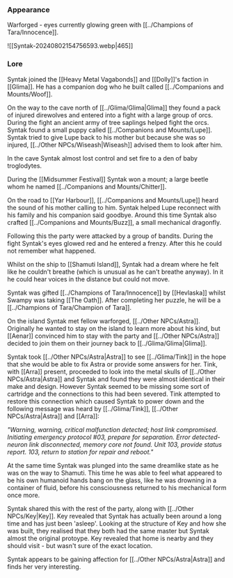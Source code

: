 ### Appearance

Warforged - eyes currently glowing green with [[../Champions of Tara/Innocence]].

![[Syntak-20240802154756593.webp|465]]

### Lore
Syntak joined the [[Heavy Metal Vagabonds]] and [[Dolly]]'s faction in [[Glima]]. He has a companion dog who he built called [[../Companions and Mounts/Woof]]. 

On the way to the cave north of [[../Glima/Glima|Glima]] they found a pack of injured direwolves and entered into a fight with a large group of orcs. During the fight an ancient army of tree saplings helped fight the orcs. Syntak found a small puppy called [[../Companions and Mounts/Lupe]]. Syntak tried to give Lupe back to his mother but because she was so injured, [[../Other NPCs/Wiseash|Wiseash]] advised them to look after him. 

In the cave Syntak almost lost control and set fire to a den of baby troglodytes. 

During the [[Midsummer Festival]] Syntak won a mount; a large beetle whom he named [[../Companions and Mounts/Chitter]].

On the road to [[Yar Harbour]], [[../Companions and Mounts/Lupe]] heard the sound of his mother calling to him. Syntak helped Lupe reconnect with his family and his companion said goodbye. Around this time Syntak also crafted [[../Companions and Mounts/Buzz]], a small mechanical dragonfly. 

Following this the party were attacked by a group of bandits. During the fight Syntak's eyes glowed red and he entered a frenzy. After this he could not remember what happened. 

Whilst on the ship to [[Shamuti Island]], Syntak had a dream where he felt like he couldn't breathe (which is unusual as he can't breathe anyway). In it he could hear voices in the distance but could not move.

Syntak was gifted [[../Champions of Tara/Innocence]] by [[Hevlaska]] whilst Swampy was taking [[The Oath]]. After completing her puzzle, he will be a [[../Champions of Tara/Champion of Tara]].

On the island Syntak met fellow warforged, [[../Other NPCs/Astra]]. Originally he wanted to stay on the island to learn more about his kind, but [[Aenar]] convinced him to stay with the party and [[../Other NPCs/Astra]] decided to join them on their journey back to [[../Glima/Glima|Glima]]. 

Syntak took [[../Other NPCs/Astra|Astra]] to see [[../Glima/Tink]] in the hope that she would be able to fix Astra or provide some answers for her. Tink, with [[Arra]] present, proceeded to look into the metal skulls of [[../Other NPCs/Astra|Astra]] and Syntak and found they were almost identical in their make and design. However Syntak seemed to be missing some sort of cartridge and the connections to this had been severed. Tink attempted to restore this connection which caused Syntak to power down and the following message was heard by [[../Glima/Tink]], [[../Other NPCs/Astra|Astra]] and [[Arra]]: 

*"Warning, warning, critical malfunction detected; host link compromised. Initiating emergency protocol #03, prepare for separation. Error detected- neuron link disconnected, memory core not found. Unit 103, provide status report. 103, return to station for repair and reboot."*

At the same time Syntak was plunged into the same dreamlike state as he was on the way to Shamuti. This time he was able to feel what appeared to be his own humanoid hands bang on the glass, like he was drowning in a container of fluid, before his consciousness returned to his mechanical form once more. 

Syntak shared this with the rest of the party, along with [[../Other NPCs/Key|Key]]. Key revealed that Syntak has actually been around a long time and has just been 'asleep'. Looking at the structure of Key and how she was built, they realised that they both had the same master but Syntak almost the original protoype. Key revealed that home is nearby and they should visit - but wasn't sure of the exact location.

Syntak appears to be gaining affection for [[../Other NPCs/Astra|Astra]] and finds her very interesting.